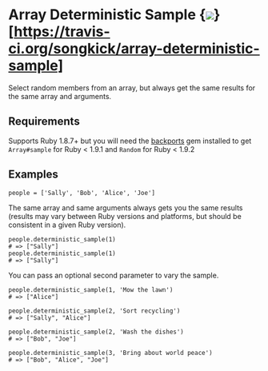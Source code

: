 # Array Deterministic Sample {<img src="https://travis-ci.org/songkick/array_deterministic_sample.svg?branch=master">}[https://travis-ci.org/songkick/array-deterministic-sample]

Select random members from an array, but always get the same results for the
same array and arguments.

## Requirements

Supports Ruby 1.8.7+ but you will need the
[backports](https://rubygems.org/gems/backports) gem installed to get
`Array#sample` for Ruby < 1.9.1 and `Random` for Ruby < 1.9.2

## Examples

    people = ['Sally', 'Bob', 'Alice', 'Joe']

The same array and same arguments always gets you the same results (results may
vary between Ruby versions and platforms, but should be consistent in a given
Ruby version).

    people.deterministic_sample(1)
    # => ["Sally"]
    people.deterministic_sample(1)
    # => ["Sally"]

You can pass an optional second parameter to vary the sample.

    people.deterministic_sample(1, 'Mow the lawn')
    # => ["Alice"]

    people.deterministic_sample(2, 'Sort recycling')
    # => ["Sally", "Alice"]

    people.deterministic_sample(2, 'Wash the dishes')
    # => ["Bob", "Joe"]

    people.deterministic_sample(3, 'Bring about world peace')
    # => ["Bob", "Alice", "Joe"]
